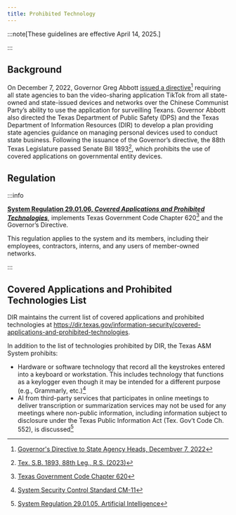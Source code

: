 ```yaml
---
title: Prohibited Technology
---
```


:::note[These guidelines are effective April 14, 2025.]

:::

## Background

On December 7, 2022, Governor Greg Abbott [issued a directive](https://gov.texas.gov/news/post/governor-abbott-orders-aggressive-action-against-tiktok)[^1] requiring all state agencies to ban the video-sharing application TikTok from all state-owned and state-issued devices and networks over the Chinese Communist Party’s ability to use the application for surveilling Texans.  Governor Abbott also directed the Texas Department of Public Safety (DPS) and the Texas Department of Information Resources (DIR) to develop a plan providing state agencies guidance on managing personal devices used to conduct state business.  Following the issuance of the Governor’s directive, the 88th Texas Legislature passed Senate Bill 1893[^2], which prohibits the use of covered applications on governmental entity devices.

## Regulation

:::info

**[System Regulation 29.01.06, _Covered Applications and Prohibited Technologies_](https://policies.tamus.edu/29-01-06.pdf)**, implements Texas Government Code Chapter 620[^3] and the Governor’s Directive.

This regulation applies to the system and its members, including their employees, contractors, interns, and any users of member-owned networks.

:::

## Covered Applications and Prohibited Technologies List

DIR maintains the current list of covered applications and prohibited technologies at https://dir.texas.gov/information-security/covered-applications-and-prohibited-technologies.

In addition to the list of technologies prohibited by DIR, the Texas A&M System prohibits:

* Hardware or software technology that record all the keystrokes entered into a keyboard or workstation.  This includes technology that functions as a keylogger even though it may be intended for a different purpose (e.g., Grammarly, etc.)[^4]
* AI from third-party services that participates in online meetings to deliver transcription or summarization services may not be used for any meetings where non-public information, including information subject to disclosure under the Texas Public Information Act (Tex. Gov’t Code Ch. 552), is discussed[^5]

[^1]: [Governor's Directive to State Agency Heads, Decembver 7, 2022](https://gov.texas.gov/news/post/governor-abbott-orders-aggressive-action-against-tiktok)
[^2]: [Tex. S.B. 1893, 88th Leg., R.S. (2023)](https://capitol.texas.gov/tlodocs/88R/billtext/html/SB01893F.htm)
[^3]: [Texas Government Code Chapter 620](https://statutes.capitol.texas.gov/Docs/GV/htm/GV.620.htm)
[^4]: [System Security Control Standard CM-11](https://cyber.tamus.edu/catalog/cm/cm-11/)
[^5]: [System Regulation 29.01.05, Artificial Intelligence](https://policies.tamus.edu/29-01-05.pdf)